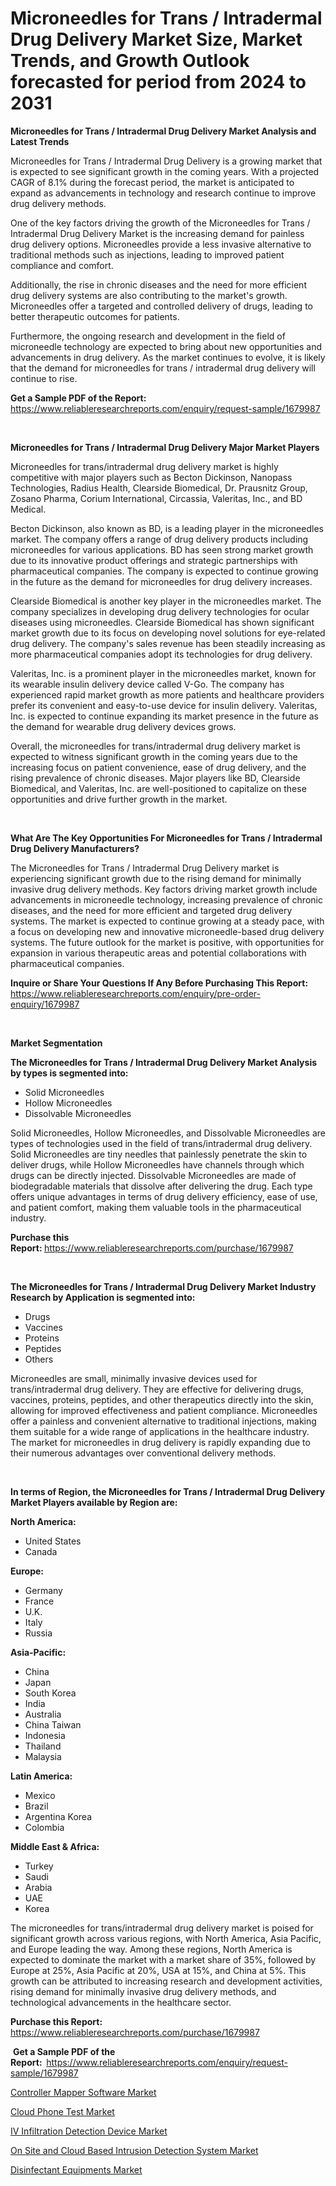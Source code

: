 <p><h1>Microneedles for Trans / Intradermal Drug Delivery Market Size, Market Trends, and Growth Outlook forecasted for period from 2024 to 2031</h1></p><p><strong>Microneedles for Trans / Intradermal Drug Delivery Market Analysis and Latest Trends</strong></p>
<p><p>Microneedles for Trans / Intradermal Drug Delivery is a growing market that is expected to see significant growth in the coming years. With a projected CAGR of 8.1% during the forecast period, the market is anticipated to expand as advancements in technology and research continue to improve drug delivery methods.</p><p>One of the key factors driving the growth of the Microneedles for Trans / Intradermal Drug Delivery Market is the increasing demand for painless drug delivery options. Microneedles provide a less invasive alternative to traditional methods such as injections, leading to improved patient compliance and comfort.</p><p>Additionally, the rise in chronic diseases and the need for more efficient drug delivery systems are also contributing to the market's growth. Microneedles offer a targeted and controlled delivery of drugs, leading to better therapeutic outcomes for patients.</p><p>Furthermore, the ongoing research and development in the field of microneedle technology are expected to bring about new opportunities and advancements in drug delivery. As the market continues to evolve, it is likely that the demand for microneedles for trans / intradermal drug delivery will continue to rise.</p></p>
<p><strong>Get a Sample PDF of the Report:&nbsp;</strong> <a href="https://www.reliableresearchreports.com/enquiry/request-sample/1679987">https://www.reliableresearchreports.com/enquiry/request-sample/1679987</a></p>
<p>&nbsp;</p>
<p><strong>Microneedles for Trans / Intradermal Drug Delivery Major Market Players</strong></p>
<p><p>Microneedles for trans/intradermal drug delivery market is highly competitive with major players such as Becton Dickinson, Nanopass Technologies, Radius Health, Clearside Biomedical, Dr. Prausnitz Group, Zosano Pharma, Corium International, Circassia, Valeritas, Inc., and BD Medical.</p><p>Becton Dickinson, also known as BD, is a leading player in the microneedles market. The company offers a range of drug delivery products including microneedles for various applications. BD has seen strong market growth due to its innovative product offerings and strategic partnerships with pharmaceutical companies. The company is expected to continue growing in the future as the demand for microneedles for drug delivery increases.</p><p>Clearside Biomedical is another key player in the microneedles market. The company specializes in developing drug delivery technologies for ocular diseases using microneedles. Clearside Biomedical has shown significant market growth due to its focus on developing novel solutions for eye-related drug delivery. The company's sales revenue has been steadily increasing as more pharmaceutical companies adopt its technologies for drug delivery.</p><p>Valeritas, Inc. is a prominent player in the microneedles market, known for its wearable insulin delivery device called V-Go. The company has experienced rapid market growth as more patients and healthcare providers prefer its convenient and easy-to-use device for insulin delivery. Valeritas, Inc. is expected to continue expanding its market presence in the future as the demand for wearable drug delivery devices grows.</p><p>Overall, the microneedles for trans/intradermal drug delivery market is expected to witness significant growth in the coming years due to the increasing focus on patient convenience, ease of drug delivery, and the rising prevalence of chronic diseases. Major players like BD, Clearside Biomedical, and Valeritas, Inc. are well-positioned to capitalize on these opportunities and drive further growth in the market.</p></p>
<p>&nbsp;</p>
<p><strong>What Are The Key Opportunities For Microneedles for Trans / Intradermal Drug Delivery Manufacturers?</strong></p>
<p><p>The Microneedles for Trans / Intradermal Drug Delivery market is experiencing significant growth due to the rising demand for minimally invasive drug delivery methods. Key factors driving market growth include advancements in microneedle technology, increasing prevalence of chronic diseases, and the need for more efficient and targeted drug delivery systems. The market is expected to continue growing at a steady pace, with a focus on developing new and innovative microneedle-based drug delivery systems. The future outlook for the market is positive, with opportunities for expansion in various therapeutic areas and potential collaborations with pharmaceutical companies.</p></p>
<p><strong>Inquire or Share Your Questions If Any Before Purchasing This Report:</strong> <a href="https://www.reliableresearchreports.com/enquiry/pre-order-enquiry/1679987">https://www.reliableresearchreports.com/enquiry/pre-order-enquiry/1679987</a></p>
<p>&nbsp;</p>
<p><strong>Market Segmentation</strong></p>
<p><strong>The Microneedles for Trans / Intradermal Drug Delivery Market Analysis by types is segmented into:</strong></p>
<p><ul><li>Solid Microneedles</li><li>Hollow Microneedles</li><li>Dissolvable Microneedles</li></ul></p>
<p><p>Solid Microneedles, Hollow Microneedles, and Dissolvable Microneedles are types of technologies used in the field of trans/intradermal drug delivery. Solid Microneedles are tiny needles that painlessly penetrate the skin to deliver drugs, while Hollow Microneedles have channels through which drugs can be directly injected. Dissolvable Microneedles are made of biodegradable materials that dissolve after delivering the drug. Each type offers unique advantages in terms of drug delivery efficiency, ease of use, and patient comfort, making them valuable tools in the pharmaceutical industry.</p></p>
<p><strong>Purchase this Report:&nbsp;</strong><a href="https://www.reliableresearchreports.com/purchase/1679987">https://www.reliableresearchreports.com/purchase/1679987</a></p>
<p>&nbsp;</p>
<p><strong>The Microneedles for Trans / Intradermal Drug Delivery Market Industry Research by Application is segmented into:</strong></p>
<p><ul><li>Drugs</li><li>Vaccines</li><li>Proteins</li><li>Peptides</li><li>Others</li></ul></p>
<p><p>Microneedles are small, minimally invasive devices used for trans/intradermal drug delivery. They are effective for delivering drugs, vaccines, proteins, peptides, and other therapeutics directly into the skin, allowing for improved effectiveness and patient compliance. Microneedles offer a painless and convenient alternative to traditional injections, making them suitable for a wide range of applications in the healthcare industry. The market for microneedles in drug delivery is rapidly expanding due to their numerous advantages over conventional delivery methods.</p></p>
<p>&nbsp;</p>
<p><strong>In terms of Region, the Microneedles for Trans / Intradermal Drug Delivery Market Players available by Region are:</strong></p>
<p>
    <p> <strong> North America: </strong>
        <ul>
            <li>United States</li>
            <li>Canada</li>
        </ul>
        </p> 
    <p> <strong> Europe: </strong>
        <ul>
            <li>Germany</li>
            <li>France</li>
            <li>U.K.</li>
            <li>Italy</li>
            <li>Russia</li>
        </ul>
        </p> 
    <p> <strong> Asia-Pacific: </strong>
        <ul>
            <li>China</li>
            <li>Japan</li>
            <li>South Korea</li>
            <li>India</li>
            <li>Australia</li>
            <li>China Taiwan</li>
            <li>Indonesia</li>
            <li>Thailand</li>
            <li>Malaysia</li>
        </ul>
        </p> 
    <p> <strong> Latin America: </strong>
        <ul>
            <li>Mexico</li>
            <li>Brazil</li>
            <li>Argentina Korea</li>
            <li>Colombia</li>
        </ul>
        </p> 
    <p> <strong> Middle East & Africa: </strong>
        <ul>
            <li>Turkey</li>
            <li>Saudi</li>
            <li>Arabia</li>
            <li>UAE</li>
            <li>Korea</li>
        </ul>
    </p>
    </p>
<p><p>The microneedles for trans/intradermal drug delivery market is poised for significant growth across various regions, with North America, Asia Pacific, and Europe leading the way. Among these regions, North America is expected to dominate the market with a market share of 35%, followed by Europe at 25%, Asia Pacific at 20%, USA at 15%, and China at 5%. This growth can be attributed to increasing research and development activities, rising demand for minimally invasive drug delivery methods, and technological advancements in the healthcare sector.</p></p>
<p><strong>Purchase this Report: </strong><a href="https://www.reliableresearchreports.com/purchase/1679987">https://www.reliableresearchreports.com/purchase/1679987</a></p>
<p>&nbsp;<strong>Get a Sample PDF of the Report:&nbsp;&nbsp;</strong><a href="https://www.reliableresearchreports.com/enquiry/request-sample/1679987">https://www.reliableresearchreports.com/enquiry/request-sample/1679987</a></p>
<p><strong></strong></p>
<p><p><a href="https://medium.com/@larrytran2023/controller-mapper-software-market-outlook-industry-overview-and-forecast-2024-to-2031-5d1ecc8d5e7a">Controller Mapper Software Market</a></p><p><a href="https://medium.com/@larrytran2023/cloud-phone-test-market-size-cagr-trends-2024-2030-07892459bec7">Cloud Phone Test Market</a></p><p><a href="https://github.com/brentleyjimmiealvaradoz4l1rea/Market-Research-Report-List-1/blob/main/iv-infiltration-detection-device-market.md">IV Infiltration Detection Device Market</a></p><p><a href="https://medium.com/@larrytran2023/on-site-and-cloud-based-intrusion-detection-system-market-analysis-its-cagr-market-segmentation-ab7152762e38">On Site and Cloud Based Intrusion Detection System Market</a></p><p><a href="https://github.com/eeaveuhhh/Market-Research-Report-List-1/blob/main/disinfectant-equipments-market.md">Disinfectant Equipments Market</a></p></p>